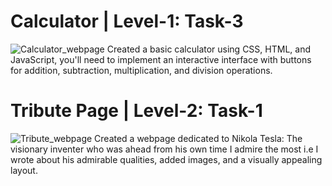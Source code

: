 # Calculator | Level-1: Task-3
![Calculator_webpage](https://github.com/user-attachments/assets/5a5c73ec-5cdb-47d3-8255-ed1d63068360)
Created a basic calculator using CSS, HTML, and JavaScript, you'll need to implement an
interactive interface with buttons for addition, subtraction, multiplication, and division
operations.

# Tribute Page | Level-2: Task-1
![Tribute_webpage](https://github.com/user-attachments/assets/60b82cf9-933f-4516-b7e5-496afa52bf97)
Created a webpage dedicated to Nikola Tesla: The visionary inventer who was ahead from his own time
I admire the most i.e I wrote about his admirable qualities, added images, and a visually appealing
layout.
